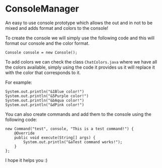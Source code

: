 # ConsoleManager
An easy to use console prototype which allows the out and in not to be mixed and adds format and colors to the console!

To create the console we will simply use the following code and this will format our console and the color format.

```
Console console = new Console();
```

To add colors we can check the class `ChatColors.java` where we have all the colors available, simply using the code it provides us it will replace it with the color that corresponds to it.

For example:

```
System.out.println("&1Blue color!")
System.out.println("&5Purple color!")
System.out.println("&bAqua color!")
System.out.println("&dPink color!")
```

You can also create commands and add them to the console using the following code:

```
new Command("test", console, "This is a test command!") {
    @Override
    public void execute(String[] args) {
        System.out.println("&aTest command works!");
    }           
};
```

I hope it helps you :)